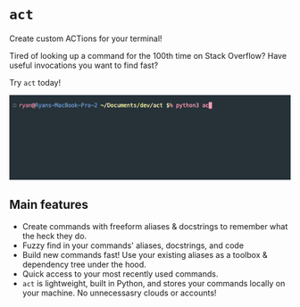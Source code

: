 # `act`
Create custom ACTions for your terminal!

Tired of looking up a command for the 100th time on Stack Overflow?  Have useful invocations you want to find fast?

Try `act` today!

![](demo.gif)


## Main features
* Create commands with freeform aliases & docstrings to remember what the heck they do.
* Fuzzy find in your commands' aliases, docstrings, and code
* Build new commands fast!  Use your existing aliases as a toolbox & dependency tree under the hood.
* Quick access to your most recently used commands.
* `act` is lightweight, built in Python, and stores your commands locally on your machine.  No unnecessasry clouds or accounts!